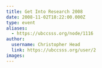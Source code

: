 ```yaml
---
title: Get Into Research 2008 
date: 2008-11-02T18:22:00.000Z
type: event
aliases:
  - https://ubccsss.org/node/1116
author:
  username: Christopher Head
  link: https://ubccsss.org/user/2
images:
---
```


